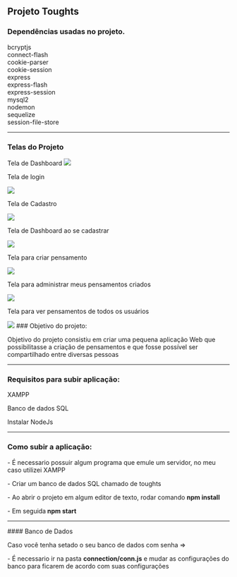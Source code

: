 ## Projeto Toughts 


<h3> Dependências usadas no projeto.</h3>

bcryptjs<br>
connect-flash<br>
cookie-parser <br>
cookie-session <br>
express <br>
express-flash<br>
express-session<br>
mysql2<br>
nodemon <br> 
sequelize <br>
session-file-store <br> 

<hr>

<h3>Telas do Projeto</h3>
<p> Tela de Dashboard
<img src="https://user-images.githubusercontent.com/48895884/162349470-aa0e8025-011f-4890-b8d8-b1aaebedb37f.png">
<p>Tela de login</p>
<img src="https://user-images.githubusercontent.com/48895884/162350669-ea80b0da-f37a-49c6-8062-462d3e80c5a1.png">
<p>Tela de Cadastro</p>
<img src="https://user-images.githubusercontent.com/48895884/162349768-9a1636cc-f793-494a-bfd9-ad1756a48918.png">
<p>Tela de Dashboard ao se cadastrar</p>
<img src="https://user-images.githubusercontent.com/48895884/162349923-de9f0474-e108-4917-8e56-30b958bfd88b.png">
<p>Tela para criar pensamento</p>
<img src="https://user-images.githubusercontent.com/48895884/162350027-55b4e450-0b8e-47ec-93be-795292613dfb.png">
<p>Tela para administrar meus pensamentos criados</p>
<img src="https://user-images.githubusercontent.com/48895884/162350148-8ead517c-5c64-4cdf-a0dd-1eb2f1b1c893.png">
<p>Tela para ver pensamentos de todos os usuários</p>
<img src="https://user-images.githubusercontent.com/48895884/162350263-e2aa0b78-84fd-4ec8-87ac-b860307c9599.png">
### Objetivo do projeto: 

<p> Objetivo do projeto consistiu em criar uma pequena aplicação Web que possibilitasse a criação de pensamentos e que fosse possível ser compartilhado entre diversas pessoas</p>

<hr>

### Requisitos para subir aplicação:  
<p>XAMPP<p>
 
<p>Banco de dados SQL<p>

<p>Instalar NodeJs</p>
 <hr>
 

### Como subir a aplicação: 

<p> - É necessario possuir algum programa que emule um servidor, no meu caso utilizei XAMPP<p>
<p> - Criar um banco de dados SQL chamado de toughts<p> 
<p> - Ao abrir o projeto em algum editor de texto, rodar comando <strong>npm install</strong></p>
<p> - Em seguida<strong> npm start</strong>  
<hr>
#### Banco de Dados
<p> Caso você tenha setado o seu banco de dados com senha => 
<p> - É necessario ir na pasta <strong>connection/conn.js</strong> e mudar as configurações do banco para ficarem de acordo com suas configurações </p> 
